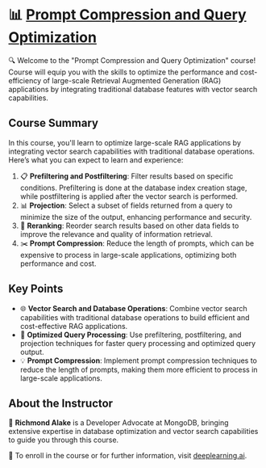 # 📊 [Prompt Compression and Query Optimization](https://www.deeplearning.ai/short-courses/prompt-compression-and-query-optimization/)

🔍 Welcome to the "Prompt Compression and Query Optimization" course! Course will equip you with the skills to optimize the performance and cost-efficiency of large-scale Retrieval Augmented Generation (RAG) applications by integrating traditional database features with vector search capabilities.

## Course Summary
In this course, you'll learn to optimize large-scale RAG applications by integrating vector search capabilities with traditional database operations. Here’s what you can expect to learn and experience:

1. 📋 **Prefiltering and Postfiltering**: Filter results based on specific conditions. Prefiltering is done at the database index creation stage, while postfiltering is applied after the vector search is performed.
2. 📊 **Projection**: Select a subset of fields returned from a query to minimize the size of the output, enhancing performance and security.
3. 🔄 **Reranking**: Reorder search results based on other data fields to improve the relevance and quality of information retrieval.
4. ✂️ **Prompt Compression**: Reduce the length of prompts, which can be expensive to process in large-scale applications, optimizing both performance and cost.

## Key Points
- 🌐 **Vector Search and Database Operations**: Combine vector search capabilities with traditional database operations to build efficient and cost-effective RAG applications.
- 🚀 **Optimized Query Processing**: Use prefiltering, postfiltering, and projection techniques for faster query processing and optimized query output.
- 💡 **Prompt Compression**: Implement prompt compression techniques to reduce the length of prompts, making them more efficient to process in large-scale applications.

## About the Instructor
🌟 **Richmond Alake** is a Developer Advocate at MongoDB, bringing extensive expertise in database optimization and vector search capabilities to guide you through this course.

🔗 To enroll in the course or for further information, visit [deeplearning.ai](https://www.deeplearning.ai/short-courses/).
